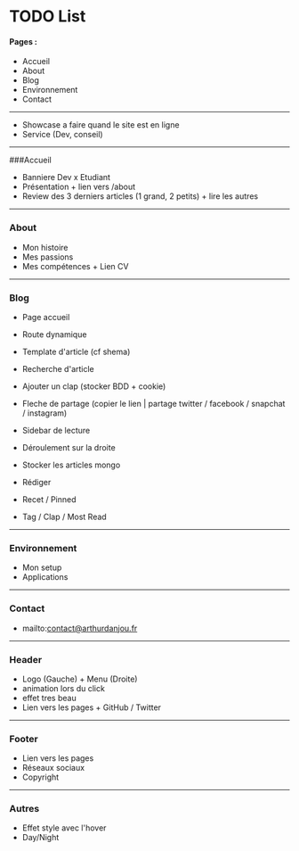 # TODO List

#### **Pages :**

- Accueil
- About
- Blog
- Environnement
- Contact
---
- Showcase a faire quand le site est en ligne
- Service (Dev, conseil)

---
###Accueil

- Banniere Dev x Etudiant
- Présentation + lien vers /about
- Review des 3 derniers articles (1 grand, 2 petits) + lire les autres

---
### About

- Mon histoire
- Mes passions
- Mes compétences + Lien CV
    
---
### Blog

- Page accueil
- Route dynamique
- Template d'article (cf shema)
- Recherche d'article
- Ajouter un clap (stocker BDD + cookie)
- Fleche de partage (copier le lien | partage twitter / facebook / snapchat / instagram)
- Sidebar de lecture
- Déroulement sur la droite
- Stocker les articles mongo
- Rédiger

- Recet / Pinned 
- Tag / Clap / Most Read

---
### Environnement

- Mon setup
- Applications

---
### Contact

- mailto:contact@arthurdanjou.fr

---
### Header
- Logo (Gauche) + Menu (Droite)
- animation lors du click
- effet tres beau
- Lien vers les pages + GitHub / Twitter

---
### Footer

- Lien vers les pages
- Réseaux sociaux
- Copyright

---
### Autres
- Effet style avec l'hover
- Day/Night